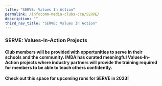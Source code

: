 ```yaml
---
title: "SERVE: Values In Action"
permalink: /infocomm-media-clubs-cca/SERVE/
description: ""
third_nav_title: "SERVE: Values In Action"
---
```




### SERVE: Values-In-Action Projects

#### Club members will be provided with opportunities to serve in their schools and the community. IMDA has curated meaningful Values-In-Action projects where industry partners will provide the training required for members to be able to teach others confidently.

**Check out this space for upcoming runs for SERVE in 2023!**